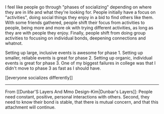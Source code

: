 I feel like people go through "phases of socializing" depending on where they are in life and what they're looking for. People initially have a focus on "activities", doing social things they enjoy in a bid to find others like them. With some friends gathered, people shift their focus from activities to people, being more and more ok with trying different activities, as long as they are with people they enjoy. Finally, people shift from doing group activities to focusing on individual bonds, deepening connections and whatnot.

Setting up large, inclusive events is awesome for phase 1. Setting up smaller, reliable events is great for phase 2. Setting up organic, individual events is great for phase 3. One of my biggest failures in college was that I didn't move to phase 3 as fast as I should have.

[[everyone socializes differently]]

-----

From [[Dunbar'S Layers And Mmo Design-Kim|Dunbar's Layers]]:  People need constant, positive, personal interactions with others. Second, they need to know their bond is stable, that there is mutual concern, and that this attachment will continue.
